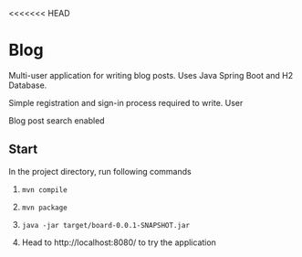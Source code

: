<<<<<<< HEAD
# Blog

Multi-user application for writing blog posts. Uses Java Spring Boot and H2 Database. 

Simple registration and sign-in process required to write. User

Blog post search enabled

## Start

In the project directory, run following commands

1. `mvn compile`

2. ```mvn package```

3. ```java -jar target/board-0.0.1-SNAPSHOT.jar```

4. Head to http://localhost:8080/ to try the application

